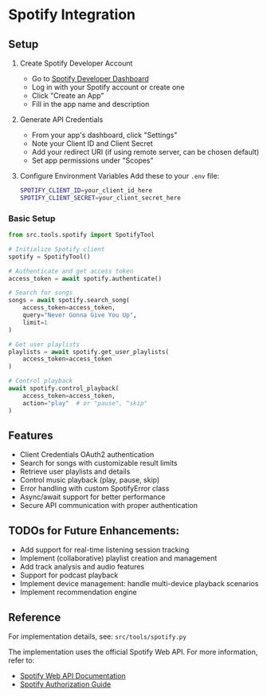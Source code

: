 # Spotify Integration

## Setup

1. Create Spotify Developer Account
   - Go to [Spotify Developer Dashboard](https://developer.spotify.com/dashboard)
   - Log in with your Spotify account or create one
   - Click "Create an App"
   - Fill in the app name and description

2. Generate API Credentials
   - From your app's dashboard, click "Settings"
   - Note your Client ID and Client Secret
   - Add your redirect URI (if using remote server, can be chosen default)
   - Set app permissions under "Scopes"

3. Configure Environment Variables
   Add these to your `.env` file:
   ```bash
   SPOTIFY_CLIENT_ID=your_client_id_here
   SPOTIFY_CLIENT_SECRET=your_client_secret_here
   ```

### Basic Setup
```python
from src.tools.spotify import SpotifyTool

# Initialize Spotify client
spotify = SpotifyTool()

# Authenticate and get access token
access_token = await spotify.authenticate()

# Search for songs
songs = await spotify.search_song(
    access_token=access_token,
    query="Never Gonna Give You Up",
    limit=1
)

# Get user playlists
playlists = await spotify.get_user_playlists(
    access_token=access_token
)

# Control playback
await spotify.control_playback(
    access_token=access_token,
    action="play"  # or "pause", "skip"
)
```

## Features
- Client Credentials OAuth2 authentication
- Search for songs with customizable result limits
- Retrieve user playlists and details
- Control music playback (play, pause, skip)
- Error handling with custom SpotifyError class
- Async/await support for better performance
- Secure API communication with proper authentication

## TODOs for Future Enhancements:
- Add support for real-time listening session tracking
- Implement (collaborative) playlist creation and management
- Add track analysis and audio features
- Support for podcast playback
- Implement device management: handle multi-device playback scenarios
- Implement recommendation engine


## Reference
For implementation details, see: `src/tools/spotify.py`

The implementation uses the official Spotify Web API. For more information, refer to:
- [Spotify Web API Documentation](https://developer.spotify.com/documentation/web-api)
- [Spotify Authorization Guide](https://developer.spotify.com/documentation/general/guides/authorization)
